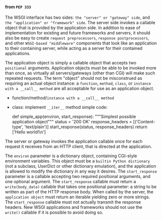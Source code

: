 #### from `PEP 333`
The WSGI interface has two sides: `the "server" or "gateway" side`, and `the "application" or "framework" side`. The server side invokes a callable object that is provided by the application side.
In addition to ease of implementation for existing and future frameworks and servers, it should also be easy to create `request preprocessors`, `response postprocessors`, and other `WSGI-based "middleware"` components that look like an application to their containing server, while acting as a server for their contained applications.

The application object is simply a callable object that accepts two `positional` arguments. Application objects must be able to be invoked more than once, as virtually all servers/gateways (other than CGI) will make such repeated requests.
The term "object" should not be misconstrued as requiring an actual object instance: a `function`, `method`, `class`, or `instance with a __call__ method` are all acceptable for use as an application object.
- function/method/`instance with a __call__ method`
- class: implement `__iter__` method
simple code:

    def simple_app(environ, start_response):
        """Simplest possible application object"""
        status = '200 OK'
        response_headers = [('Content-type', 'text/plain')]
        start_response(status, response_headers)
        return ['Hello world!\n']


The server or gateway invokes the application callable once for each request it receives from an HTTP client, that is directed at the application.

The `environ` parameter is a dictionary object, containing CGI-style environment variables. This object must be a `builtin Python dictionary` (not a subclass, UserDict or other dictionary emulation), and the application is allowed to modify the dictionary in any way it desires.
The `start_response` parameter is a callable accepting two required positional arguments, and one optional argument. The `start_response` callable must return a `write(body_data)` callable that takes one positional parameter: a string to be written as part of the HTTP response body.
When called by the server, the `application object` must return an iterable yielding zero or more strings.
The `start_response` callable must not actually transmit the response headers.
New WSGI applications and frameworks should not use the `write()` callable if it is possible to avoid doing so. 
